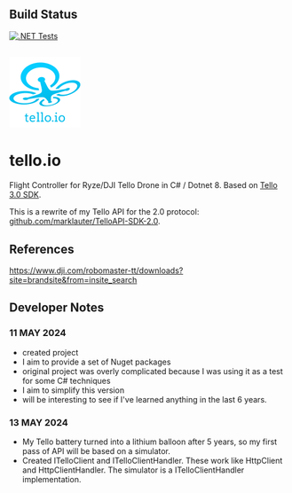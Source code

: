## Build Status
[![.NET Tests](https://github.com/marklauter/tello.io/actions/workflows/dotnet.tests.yml/badge.svg)](https://github.com/marklauter/tello.io/actions/workflows/dotnet.tests.yml)
##
![tello.io logo](https://raw.githubusercontent.com/marklauter/tello.io/main/images/drone.png)

# tello.io
Flight Controller for Ryze/DJI Tello Drone in C# / Dotnet 8. 
Based on [Tello 3.0 SDK](https://github.com/marklauter/tello.io/blob/main/Tello_SDK_3.0_User_Guide_en.pdf).

This is a rewrite of my Tello API for the 2.0 protocol: [github.com/marklauter/TelloAPI-SDK-2.0](https://github.com/marklauter/TelloAPI-SDK-2.0). 

## References
https://www.dji.com/robomaster-tt/downloads?site=brandsite&from=insite_search

## Developer Notes
### 11 MAY 2024
- created project
- I aim to provide a set of Nuget packages
- original project was overly complicated because I was using it as a test for some C# techniques
- I aim to simplify this version
- will be interesting to see if I've learned anything in the last 6 years.

### 13 MAY 2024
- My Tello battery turned into a lithium balloon after 5 years, so my first pass of API will be based on a simulator.
- Created ITelloClient and ITelloClientHandler. These work like HttpClient and HttpClientHandler. The simulator is a ITelloClientHandler implementation.

